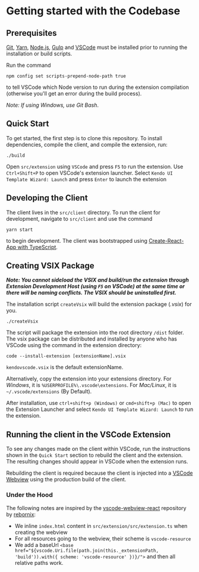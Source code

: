 # Getting started with the Codebase

## Prerequisites

[Git](https://git-scm.com/downloads), [Yarn](https://yarnpkg.com/en/docs/install), [Node.js](https://nodejs.org/en/download/), [Gulp](https://gulpjs.com/) and [VSCode](https://code.visualstudio.com/) must be installed prior to running the installation or build scripts.

Run the command

```
npm config set scripts-prepend-node-path true
```

to tell VSCode which Node version to run during the extension compilation (otherwise you'll get an error during the build process).

_Note: If using Windows, use Git Bash_.

## Quick Start

To get started, the first step is to clone this repository. To install dependencies, compile the client, and compile the
extension, run:

```
./build
```

Open `src/extension` using `VSCode` and press `F5` to run the extension. Use `Ctrl+Shift+P` to open VSCode's extension
launcher. Select `Kendo UI Template Wizard: Launch` and press `Enter` to launch the extension

## Developing the Client

The client lives in the `src/client` directory. To run the client for development, navigate to `src/client` and use the command

```
yarn start
```

to begin development. The client was bootstrapped using [Create-React-App with TypeScript](https://facebook.github.io/create-react-app/docs/adding-typescript).

## Creating VSIX Package

_**Note: You cannot sideload the VSIX and build/run the extension through Extension Development Host (using `F5` on VSCode) at the same time or there will be naming conflicts. The VSIX should be uninstalled first.**_

The installation script `createVsix` will build the extension package (_.vsix_) for you.

```
./createVsix
```

The script will package the extension into the root directory `/dist` folder. The vsix package can be distributed and
installed by anyone who has VSCode using the command in the extension directory:

```
code --install-extension [extensionName].vsix
```

`kendovscode.vsix` is the default extensionName.

Alternatively, copy the extension into your extensions directory. For _Windows_, it is
`%USERPROFILE%\.vscode\extensions`. For _Mac/Linux_, it is `~/.vscode/extensions` (By Default).

After installation, use `ctrl+shift+p (Windows)` or `cmd+shift+p (Mac)` to open the Extension Launcher and select `Kendo UI Template Wizard: Launch` to run the extension.

## Running the client in the VSCode Extension

To see any changes made on the client within VSCode, run the instructions shown in the `Quick Start` section to rebuild the client and the extension. The resulting changes should appear in VSCode when the extension runs.

Rebuilding the client is required because the client is injected into a [VSCode Webview](https://code.visualstudio.com/api/extension-guides/webview) using the production build of the client.

### Under the Hood

The following notes are inspired by the [vscode-webview-react](https://github.com/rebornix/vscode-webview-react)
repository by [rebornix](https://github.com/rebornix):

- We inline `index.html` content in `src/extension/src/extension.ts` when creating the webview
- For all resources going to the webview, their scheme is `vscode-resource`
- We add a baseUrl `<base href="${vscode.Uri.file(path.join(this._extensionPath, 'build')).with({ scheme: 'vscode-resource' })}/">` and then all relative paths work.
